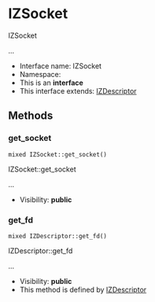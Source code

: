 IZSocket
===============

IZSocket

...


* Interface name: IZSocket
* Namespace: 
* This is an **interface**
* This interface extends: [IZDescriptor](IZDescriptor.md)





Methods
-------


### get_socket

    mixed IZSocket::get_socket()

IZSocket::get_socket

...

* Visibility: **public**




### get_fd

    mixed IZDescriptor::get_fd()

IZDescriptor::get_fd

...

* Visibility: **public**
* This method is defined by [IZDescriptor](IZDescriptor.md)



